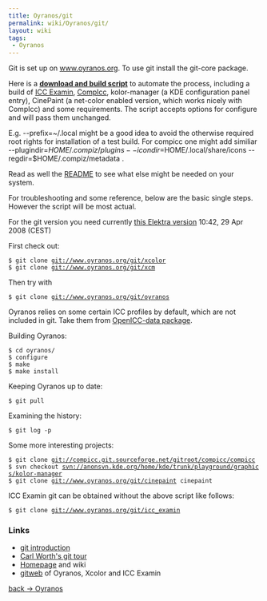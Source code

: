 ```yaml
---
title: Oyranos/git
permalink: wiki/Oyranos/git/
layout: wiki
tags:
 - Oyranos
---
```


Git is set up on www.oyranos.org. To use git install the git-core
package.

Here is a [**download and build
script**](http://www.oyranos.org/scm?p=icc_examin.git;a=blob_plain;f=icc_examin-build.sh;hb=HEAD)
to automate the process, including a build of [ICC
Examin](/wiki/ICC_Examin "wikilink"), [CompIcc](http://compicc.sf.net),
kolor-manager (a KDE configuration panel entry), CinePaint (a net-color
enabled version, which works nicely with CompIcc) and some requirements.
The script accepts options for configure and will pass them unchanged.

E.g. --prefix=~/.local might be a good idea to avoid the otherwise
required root rights for installation of a test build. For compicc one
might add similiar --plugindir=$HOME/.compiz/plugins
--icondir=$HOME/.local/share/icons --regdir=$HOME/.compiz/metadata .

Read as well the
[README](http://www.oyranos.org/scm?p=oyranos.git;a=blob_plain;f=README;hb=HEAD)
to see what else might be needed on your system.

For troubleshooting and some reference, below are the basic single
steps. However the script will be most actual.

For the git version you need currently [this Elektra
version](http://www.markus-raab.org/ftp/elektra-0.7.0.tar.gz) 10:42, 29
Apr 2008 (CEST)

First check out:

`$ git clone `[`git://www.oyranos.org/git/xcolor`](git://www.oyranos.org/git/xcolor)  
`$ git clone `[`git://www.oyranos.org/git/xcm`](git://www.oyranos.org/git/xcm)

Then try with

`$ git clone `[`git://www.oyranos.org/git/oyranos`](git://www.oyranos.org/git/oyranos)

Oyranos relies on some certain ICC profiles by default, which are not
included in git. Take them from [OpenICC-data
package](https://sourceforge.net/projects/openicc/files/OpenICC-Profiles).

Building Oyranos:

`$ cd oyranos/`  
`$ configure`  
`$ make`  
`$ make install`

Keeping Oyranos up to date:

`$ git pull`

Examining the history:

`$ git log -p`

Some more interesting projects:

`$ git clone `[`git://compicc.git.sourceforge.net/gitroot/compicc/compicc`](git://compicc.git.sourceforge.net/gitroot/compicc/compicc)  
`$ svn checkout `[`svn://anonsvn.kde.org/home/kde/trunk/playground/graphics/kolor-manager`](svn://anonsvn.kde.org/home/kde/trunk/playground/graphics/kolor-manager)  
`$ git clone `[`git://www.oyranos.org/git/cinepaint`](git://www.oyranos.org/git/cinepaint)` cinepaint`

ICC Examin git can be obtained without the above script like follows:

`$ git clone `[`git://www.oyranos.org/git/icc_examin`](git://www.oyranos.org/git/icc_examin)

### Links

-   [git
    introduction](http://www.kernel.org/pub/software/scm/git/docs/user-manual.html#git-quick-start)
-   [Carl Worth's git tour](http://cworth.org/hgbook-git/tour/)
-   [Homepage](http://git.or.cz/) and wiki
-   [gitweb](http://www.oyranos.org/scm) of Oyranos, Xcolor and ICC
    Examin

[back -&gt; Oyranos](/wiki/Oyranos "wikilink")

